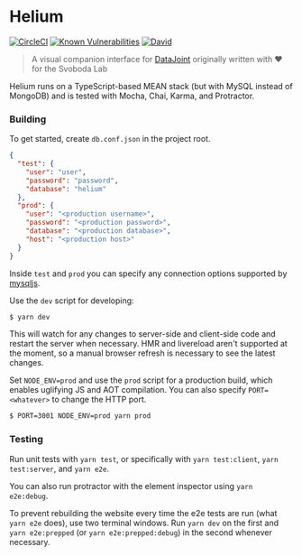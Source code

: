 # Helium

[![CircleCI](https://img.shields.io/circleci/project/github/mattbdean/Helium.svg)](https://circleci.com/gh/mattbdean/Helium)
[![Known Vulnerabilities](https://snyk.io/test/github/mattbdean/Helium/badge.svg)](https://snyk.io/test/github/mattbdean/Helium)
[![David](https://img.shields.io/david/mattbdean/Helium.svg)](https://david-dm.org/mattbdean/Helium)

> A visual companion interface for [DataJoint](https://datajoint.github.io/) originally written with :heart: for the Svoboda Lab

Helium runs on a TypeScript-based MEAN stack (but with MySQL instead of MongoDB) and is tested with Mocha, Chai, Karma, and Protractor.

### Building

To get started, create `db.conf.json` in the project root.

```json
{
  "test": {
    "user": "user",
    "password": "password",
    "database": "helium"
  },
  "prod": {
    "user": "<production username>",
    "password": "<production password>",
    "database": "<production database>",
    "host": "<production host>"
  }
}
```

Inside `test` and `prod` you can specify any connection options supported by [mysqljs](https://github.com/mysqljs/mysql#connection-options).

Use the `dev` script for developing:

```sh
$ yarn dev
```

This will watch for any changes to server-side and client-side code and restart the server when necessary. HMR and livereload aren't supported at the moment, so a manual browser refresh is necessary to see the latest changes.

Set `NODE_ENV=prod` and use the `prod` script for a production build, which enables uglifying JS and AOT compilation. You can also specify `PORT=<whatever>` to change the HTTP port.

```sh
$ PORT=3001 NODE_ENV=prod yarn prod
```

### Testing

Run unit tests with `yarn test`, or specifically with `yarn test:client`, `yarn test:server`, and `yarn e2e`.

You can also run protractor with the element inspector using `yarn e2e:debug`.

To prevent rebuilding the website every time the e2e tests are run (what `yarn e2e` does), use two terminal windows. Run `yarn dev` on the first and `yarn e2e:prepped` (or `yarn e2e:prepped:debug`) in the second whenever necessary.

